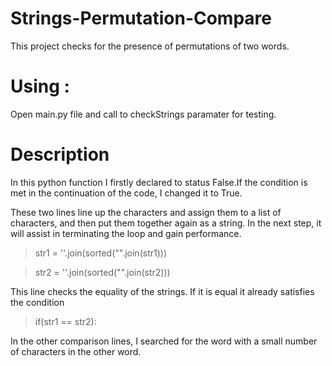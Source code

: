 # Strings-Permutation-Compare
This project checks for the presence of permutations of two words.

# Using : 
Open main.py file and call to checkStrings paramater for testing.

# Description
  In this python function I firstly declared to status False.If the condition is met in the continuation of the code, I changed it to True.
  
  These two lines line up the characters and assign them to a list of characters, and then put them together again as a string.
  In the next step, it will assist in terminating the loop and gain performance.
  
  >str1 = ''.join(sorted("".join(str1)))
  
  >str2 = ''.join(sorted("".join(str2)))
  
  This line checks the equality of the strings. If it is equal it already satisfies the condition
  >if(str1 == str2):
  
  In the other comparison lines, I searched for the word with a small number of characters in the other word.
  
  
